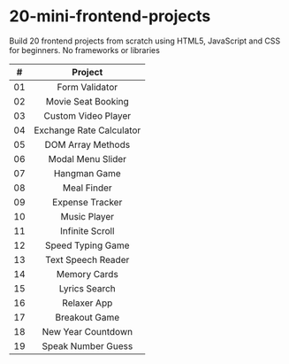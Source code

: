 # 20-mini-frontend-projects
Build 20 frontend projects from scratch using HTML5, JavaScript and CSS for beginners. No frameworks or libraries

|  #  |            Project             |
| :-: | :----------------------------: | 
| 01  | Form Validator |
| 02  | Movie Seat Booking |
| 03  | Custom Video Player |
| 04  | Exchange Rate Calculator |
| 05  | DOM Array Methods |
| 06  | Modal Menu Slider |
| 07  | Hangman Game |
| 08  | Meal Finder |
| 09  | Expense Tracker |
| 10  | Music Player |
| 11  | Infinite Scroll |
| 12  | Speed Typing Game |
| 13  | Text Speech Reader |
| 14  | Memory Cards |
| 15  | Lyrics Search |
| 16  | Relaxer App |
| 17  | Breakout Game |
| 18  | New Year Countdown |
| 19  | Speak Number Guess |